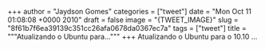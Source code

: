 
+++
author = "Jaydson Gomes"
categories = ["tweet"]
date = "Mon Oct 11 01:08:08 +0000 2010"
draft = false
image = "{TWEET_IMAGE}"
slug = "8f61b7f6ea39139c351cc26afa0678da0367ec7a"
tags = ["tweet"]
title = """Atualizando o Ubuntu para..."""
+++
Atualizando o Ubuntu para o 10.10 ...
